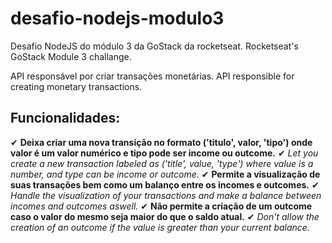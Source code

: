 # desafio-nodejs-modulo3
Desafio NodeJS do módulo 3 da GoStack da rocketseat.
  Rocketseat's GoStack Module 3 challange.
  
API responsável por criar transações monetárias.
  API responsible for creating monetary transactions.
  
## Funcionalidades:

✔ __Deixa criar uma nova transição no formato ('titulo', valor, 'tipo') onde valor é um valor numérico e tipo pode ser income ou outcome.__
✔  _Let you create a new transaction labeled as ('title', value, 'type') where value is a number, and type can be income or outcome._
✔ __Permite a visualização de suas transações bem como um balanço entre os incomes e outcomes.__
✔ _Handle the visualization of your transactions and make a balance between incomes and outcomes aswell._
✔ __Não permite a criação de um outcome caso o valor do mesmo seja maior do que o saldo atual.__
✔ _Don't allow the creation of an outcome if the value is greater than your current balance._ 
